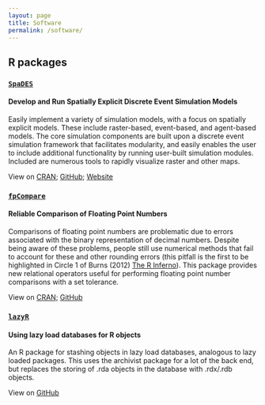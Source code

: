 ```yaml
---
layout: page
title: Software
permalink: /software/
---
```


## R packages

### [`SpaDES`](http://SpaDES.PredictiveEcology.org)

#### Develop and Run Spatially Explicit Discrete Event Simulation Models

Easily implement a variety of simulation models, with a focus on spatially explicit models. These include raster-based, event-based, and agent-based models. The core simulation components are built upon a discrete event simulation framework that facilitates modularity, and easily enables the user to include additional functionality by running user-built simulation modules. Included are numerous tools to rapidly visualize raster and other maps.

View on [CRAN](https://cran.r-project.org/package=SpaDES); [GitHub](https://github.com/PredictiveEcology/SpaDES); [Website](http://SpaDES.PredictiveEcology.org)

### [`fpCompare`](https://cran.r-project.org/package=fpCompare)

#### Reliable Comparison of Floating Point Numbers

Comparisons of floating point numbers are problematic due to errors associated with the binary representation of decimal numbers. Despite being aware of these problems, people still use numerical methods that fail to account for these and other rounding errors (this pitfall is the first to be highlighted in Circle 1 of Burns (2012) [The R Inferno](http://www.burns-stat.com/pages/Tutor/R_inferno.pdf)). This package provides new relational operators useful for performing floating point number comparisons with a set tolerance.

View on [CRAN](https://cran.r-project.org/package=fpCompare);  [GitHub](https://github.com/PredictiveEcology/fpCompare)

### [`lazyR`](https://github.com/PredictiveEcology/lazyR)

#### Using lazy load databases for R objects

An R package for stashing objects in lazy load databases, analogous to lazy loaded packages. This uses the archivist package for a lot of the back end, but replaces the storing of .rda objects in the database with .rdx/.rdb objects.

View on [GitHub](https://github.com/PredictiveEcology/lazyR)

